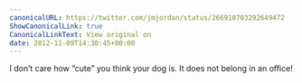 ```yaml
---
canonicalURL: https://twitter.com/jmjordan/status/266910703292649472
ShowCanonicalLink: true
CanonicalLinkText: View original on
date: 2012-11-09T14:30:45+00:00
---
```

I don’t care how “cute” you think your dog is. It does not belong in an office!